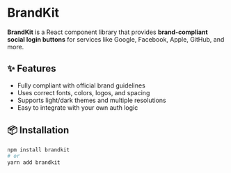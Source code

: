 # BrandKit

**BrandKit** is a React component library that provides **brand-compliant social login buttons** for services like Google, Facebook, Apple, GitHub, and more.

## ✨ Features

- Fully compliant with official brand guidelines
- Uses correct fonts, colors, logos, and spacing
- Supports light/dark themes and multiple resolutions
- Easy to integrate with your own auth logic

## 📦 Installation

```bash
npm install brandkit
# or
yarn add brandkit
